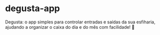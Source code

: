 # degusta-app
Degusta: o app simples para controlar entradas e saídas da sua esfiharia, ajudando a organizar o caixa do dia e do mês com facilidade! 🥰
